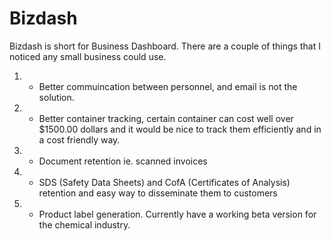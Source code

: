 Bizdash
=========

Bizdash is short for Business Dashboard. There are a couple of things that I noticed any small business could use.
1. - Better commuincation between personnel, and email is not the solution.
2. - Better container tracking, certain container can cost well over $1500.00 dollars and it would be nice to track 
     them efficiently and in a cost friendly way.
3. - Document retention ie. scanned invoices
4. - SDS (Safety Data Sheets) and CofA (Certificates of Analysis) retention and easy way to disseminate them to customers
5. - Product label generation. Currently have a working beta version for the chemical industry.